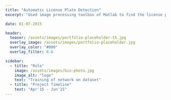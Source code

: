 ```yaml
---
title: "Automatic License Plate Detection"
excerpt: "Used image processing toolbox of Matlab to find the license plate from a given car image and used OCR to extract numbers from license plate and display it."

date: 01-07-2015

header:
  teaser: /assets/images/portfolio-placeholder-th.jpg
  overlay_image: /assets/images/portfolio-placeholder.jpg
  overlay_color: "#000"
  overlay_filter: 0.6

sidebar:
  - title: "Role"
    image: /assets/images/bio-photo.jpg
    image_alt: "logo"
    text: "Training of network on dataset"
  - title: "Project Timeline"
    text: "Apr'15 - Jun'15"
---
```

